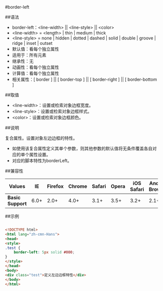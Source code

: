 #border-left

##语法

- border-left：&lt;line-width&gt; || &lt;line-style&gt; || &lt;color&gt;
- &lt;line-width&gt; = &lt;length&gt; | thin | medium | thick
- &lt;line-style&gt; = none | hidden | dotted | dashed | solid | double | groove | ridge | inset | outset
- 默认值：看每个独立属性
- 适用于：所有元素
- 继承性：无
- 动画性：看每个独立属性
- 计算值：看每个独立属性
- 相关属性：[ border ] || [ border-top ] || [ border-right ] || [ border-bottom ]


##取值

- &lt;line-width&gt;：设置或检索对象边框宽度。
- &lt;line-style&gt;：设置或检索对象边框样式。
- &lt;color&gt;：设置或检索对象边框颜色。


##说明

复合属性。设置对象左边边框的特性。

- 如使用该复合属性定义其单个参数，则其他参数的默认值将无条件覆盖各自对应的单个属性设置。
- 对应的脚本特性为borderLeft。


##兼容性


<table class="compatible">
<thead>
	<tr>
		<th>Values</th>
		<th>IE</th>
		<th>Firefox</th>
		<th>Chrome</th>
		<th>Safari</th>
		<th>Opera</th>
		<th>iOS Safari</th>
		<th>Android Browser</th>
		<th>Android Chrome</th>
	</tr>
</thead>
<tbody>
	<tr>
		<td><strong>Basic Support</strong></td>
		<td class="support">6.0+</td>
		<td class="support">2.0+</td>
		<td class="support">4.0+</td>
		<td class="support">3.1+</td>
		<td class="support">3.5+</td>
		<td class="support">3.2+</td>
		<td class="support">2.1+</td>
		<td class="support">18.0+</td>
	</tr>
</tbody>
</table>




##示例

```html

<!DOCTYPE html>
<html lang="zh-cmn-Hans">
<head>
<style>
.test {
	border-left: 5px solid #000;
}
</style>
</head>
<body>
<div class="test">定义左边边框特性</div>
</body>
</html>

```
